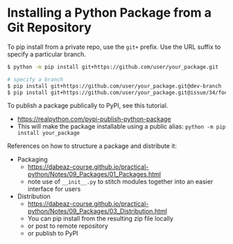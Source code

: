 # Installing a Python Package from a Git Repository

To pip install from a private repo, use the `git+` prefix. Use the URL suffix to specify a particular branch.
```bash
$ python -m pip install git+https://github.com/user/your_package.git

# specify a branch
$ pip install git+https://github.com/user/your_package.git@dev-branch
$ pip install git+https://github.com/user/your_package.git@issue/34/foo-0.6
```

To publish a package publically to PyPI, see this tutorial.
* https://realpython.com/pypi-publish-python-package
* This will make the package installable using a public alias: `python -m pip install your_package`

References on how to structure a package and distribute it:
* Packaging
  * https://dabeaz-course.github.io/practical-python/Notes/09_Packages/01_Packages.html
  * note use of `__init__.py` to stitch modules together into an easier interface for users  
* Distribution
  * https://dabeaz-course.github.io/practical-python/Notes/09_Packages/03_Distribution.html
  * You can pip install from the resulting zip file locally
  * or post to remote repository
  * or publish to PyPI
